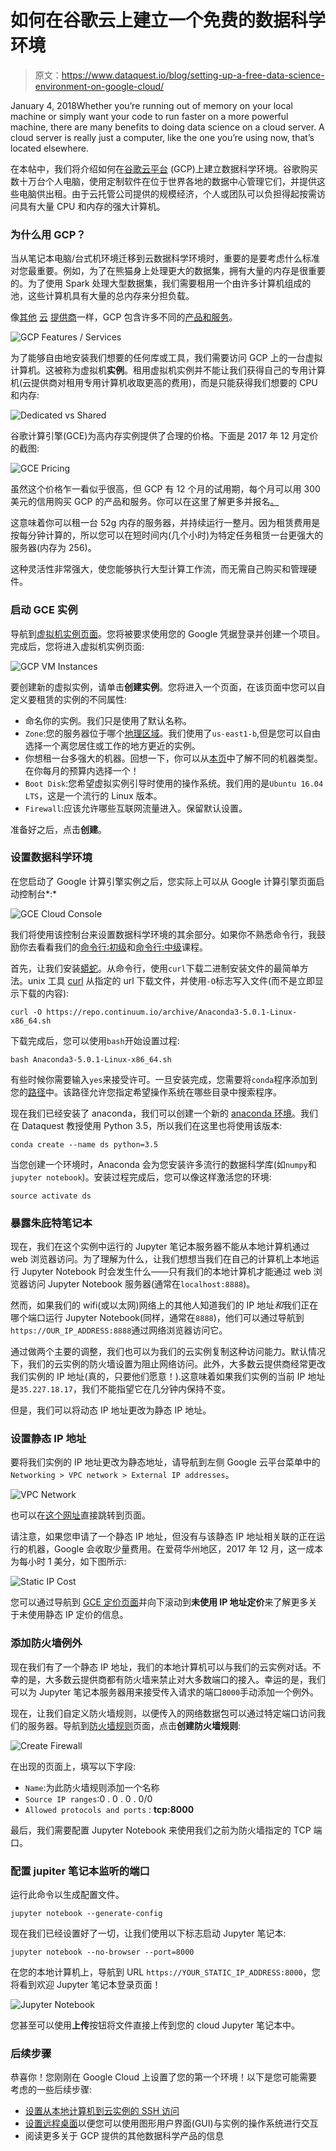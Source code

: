 # 如何在谷歌云上建立一个免费的数据科学环境

> 原文：<https://www.dataquest.io/blog/setting-up-a-free-data-science-environment-on-google-cloud/>

January 4, 2018Whether you’re running out of memory on your local machine or simply want your code to run faster on a more powerful machine, there are many benefits to doing data science on a cloud server. A cloud server is really just a computer, like the one you’re using now, that’s located elsewhere.

在本帖中，我们将介绍如何在[谷歌云平台](https://cloud.google.com/) (GCP)上建立数据科学环境。谷歌购买数十万台个人电脑，使用定制软件在位于世界各地的数据中心管理它们，并提供这些电脑供出租。由于云托管公司提供的规模经济，个人或团队可以负担得起按需访问具有大量 CPU 和内存的强大计算机。

### 为什么用 GCP？

当从笔记本电脑/台式机环境迁移到云数据科学环境时，重要的是要考虑什么标准对您最重要。例如，为了在熊猫身上处理更大的数据集，拥有大量的内存是很重要的。为了使用 Spark 处理大型数据集，我们需要租用一个由许多计算机组成的池，这些计算机具有大量的总内存来分担负载。

像[其他](https://aws.amazon.com/products/) [云](https://azure.microsoft.com/en-us/services/) [提供商](https://www.digitalocean.com/products/)一样，GCP 包含许多不同的[产品和服务](https://cloud.google.com/products/)。

![GCP Features / Services](img/62f13faed3a9f7db8cb4a14659b2c1d1.png)

为了能够自由地安装我们想要的任何库或工具，我们需要访问 GCP 上的一台虚拟计算机。这被称为虚拟机**实例**。租用虚拟机实例并不能让我们获得自己的专用计算机(云提供商对租用专用计算机收取更高的费用)，而是只能获得我们想要的 CPU 和内存:

![Dedicated vs Shared](img/9a3b454153301c346333c05128b43659.png)

谷歌计算引擎(GCE)为高内存实例提供了合理的价格。下面是 2017 年 12 月定价的截图:

![GCE Pricing](img/4b8e3fe9e2060356bcd1a876bbd2e527.png)

虽然这个价格乍一看似乎很高，但 GCP 有 12 个月的试用期，每个月可以用 300 美元的信用购买 GCP 的产品和服务。你可以在这里了解更多并报名[。](https://cloud.google.com/free/)

这意味着你可以租一台 52g 内存的服务器，并持续运行一整月。因为租赁费用是按每分钟计算的，所以您可以在短时间内(几个小时)为特定任务租赁一台更强大的服务器(内存为 256)。

这种灵活性非常强大，使您能够执行大型计算工作流，而无需自己购买和管理硬件。

### 启动 GCE 实例

导航到[虚拟机实例页面](https://console.cloud.google.com/projectselector/compute/instances)。您将被要求使用您的 Google 凭据登录并创建一个项目。完成后，您将进入虚拟机实例页面:

![GCP VM Instances](img/4f8ce3a9b5c28e1bbf39b8391447434f.png)

要创建新的虚拟实例，请单击**创建实例**。您将进入一个页面，在该页面中您可以自定义要租赁的实例的不同属性:

*   命名你的实例。我们只是使用了默认名称。
*   `Zone`:您的服务器位于哪个[地理区域](https://cloud.google.com/compute/docs/regions-zones/)。我们使用了`us-east1-b`,但是您可以自由选择一个离您居住或工作的地方更近的实例。
*   你想租一台多强大的机器。回想一下，你可以从[本页](https://cloud.google.com/compute/pricing)中了解不同的机器类型。在你每月的预算内选择一个！
*   `Boot Disk`:您希望虚拟实例引导时使用的操作系统。我们用的是`Ubuntu 16.04 LTS`，这是一个流行的 Linux 版本。
*   `Firewall`:应该允许哪些互联网流量进入。保留默认设置。

准备好之后，点击**创建**。

### 设置数据科学环境

在您启动了 Google 计算引擎实例之后，您实际上可以从 Google 计算引擎页面启动控制台*:*

![GCE Cloud Console](img/9f63e11bc18b77583a5b72236ba2b0f4.png)

我们将使用该控制台来设置数据科学环境的其余部分。如果你不熟悉命令行，我鼓励你去看看我们的[命令行:初级](https://www.dataquest.io/course/command-line-beginner)和[命令行:中级](https://www.dataquest.io/course/command-line-intermediate)课程。

首先，让我们安装[蟒蛇](https://conda.io/projects/conda/en/latest/user-guide/tasks/manage-pkgs.html)。从命令行，使用`curl`下载二进制安装文件的最简单方法。unix 工具 [curl](https://curl.haxx.se/docs/manpage.html#URL) 从指定的 url 下载文件，并使用`-O`标志写入文件(而不是立即显示下载的内容):

```
curl -O https://repo.continuum.io/archive/Anaconda3-5.0.1-Linux-x86_64.sh
```

下载完成后，您可以使用`bash`开始设置过程:

```
bash Anaconda3-5.0.1-Linux-x86_64.sh
```

有些时候你需要输入`yes`来接受许可。一旦安装完成，您需要将`conda`程序添加到您的[路径](https://kb.iu.edu/d/acar)中。该路径允许您指定希望操作系统在哪些目录中搜索程序。

现在我们已经安装了 anaconda，我们可以创建一个新的 [anaconda 环境](https://conda.io/docs/user-guide/tasks/manage-environments.html)。我们在 Dataquest 教授使用 Python 3.5，所以我们在这里也将使用该版本:

```
conda create --name ds python=3.5
```

当您创建一个环境时，Anaconda 会为您安装许多流行的数据科学库(如`numpy`和`jupyter notebook`)。安装过程完成后，您可以像这样激活您的环境:

```
source activate ds
```

### 暴露朱庇特笔记本

现在，我们在这个实例中运行的 Jupyter 笔记本服务器不能从本地计算机通过 web 浏览器访问。为了理解为什么，让我们想想当我们在自己的计算机上本地运行 Jupyter Notebook 时会发生什么——只有我们的本地计算机才能通过 web 浏览器访问 Jupyter Notebook 服务器(通常在`localhost:8888`)。

然而，如果我们的 wifi(或以太网)网络上的其他人知道我们的 IP 地址*和*我们正在哪个端口运行 Jupyter Notebook(同样，通常在`8888`)，他们可以通过导航到`https://OUR_IP_ADDRESS:8888`通过网络浏览器访问它。

通过做两个主要的调整，我们也可以为我们的云实例复制这种访问能力。默认情况下，我们的云实例的防火墙设置为阻止网络访问。此外，大多数云提供商经常更改我们实例的 IP 地址(真的，只要他们愿意！).这意味着如果我们实例的当前 IP 地址是`35.227.18.17`，我们不能指望它在几分钟内保持不变。

但是，我们可以将动态 IP 地址更改为静态 IP 地址。

### 设置静态 IP 地址

要将我们实例的 IP 地址更改为静态地址，请导航到左侧 Google 云平台菜单中的`Networking > VPC network > External IP addresses`。

![VPC Network](img/f295f80dfcf4f2dc51a1184a1e527f10.png)

也可以在[这个网址](https://console.cloud.google.com/networking/addresses)直接跳转到页面。

请注意，如果您申请了一个静态 IP 地址，但没有与该静态 IP 地址相关联的正在运行的机器，Google 会收取少量费用。在爱荷华州地区，2017 年 12 月，这一成本为每小时 1 美分，如下图所示:

![Static IP Cost](img/94e4d733e0aa2575b70180800914abc2.png)

您可以通过导航到 [GCE 定价页面](https://cloud.google.com/compute/pricing)并向下滚动到**未使用 IP 地址定价**来了解更多关于未使用静态 IP 定价的信息。

### 添加防火墙例外

现在我们有了一个静态 IP 地址，我们的本地计算机可以与我们的云实例对话。不幸的是，大多数云提供商都有防火墙来禁止对大多数端口的接入。幸运的是，我们可以为 Jupyter 笔记本服务器用来接受传入请求的端口`8000`手动添加一个例外。

现在，让我们自定义防火墙规则，以便传入的网络数据包可以通过特定端口访问我们的服务器。导航到[防火墙规则](https://console.cloud.google.com/networking/firewalls)页面，点击**创建防火墙规则**:

![Create Firewall](img/1a768be27196c41a46a34413822e3f78.png)

在出现的页面上，填写以下字段:

*   `Name`:为此防火墙规则添加一个名称
*   `Source IP ranges`:0 . 0 . 0 . 0/0
*   `Allowed protocols and ports` : **tcp:8000**

最后，我们需要配置 Jupyter Notebook 来使用我们之前为防火墙指定的 TCP 端口。

### 配置 jupiter 笔记本监听的端口

运行此命令以生成配置文件。

```
jupyter notebook --generate-config
```

现在我们已经设置好了一切，让我们使用以下标志启动 Jupyter 笔记本:

```
jupyter notebook --no-browser --port=8000
```

在您的本地计算机上，导航到 URL `https://YOUR_STATIC_IP_ADDRESS:8000`，您将看到欢迎 Jupyter 笔记本登录页面！

![Jupyter Notebook](img/33a2483cbeab786dd220628b118d72a2.png)

您甚至可以使用**上传**按钮将文件直接上传到您的 cloud Jupyter 笔记本中。

### 后续步骤

恭喜你！您刚刚在 Google Cloud 上设置了您的第一个环境！以下是您可能需要考虑的一些后续步骤:

*   [设置从本地计算机到云实例的 SSH 访问](https://cloud.google.com/compute/docs/instances/adding-removing-ssh-keys)
*   [设置远程桌面](https://www.youtube.com/watch?v=sT9JUL7q2uM)以便您可以使用图形用户界面(GUI)与实例的操作系统进行交互
*   阅读更多关于 GCP 提供的其他数据科学产品的信息
